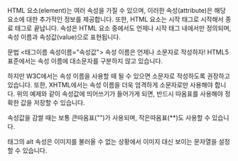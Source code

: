 HTML 요소(element)는 여러 속성을 가질 수 있으며, 이러한 속성(attribute)은 해당 요소에 대한 추가적인 정보를 제공합니다.
또한, HTML 요소는 시작 태그로 시작해서 종료 태그로 끝납니다. 
속성은 HTML 요소 중에서도 언제나 시작 태그 내에서만 정의되며, 속성 이름과 속성값(value)으로 표현됩니다.

문법
<태그이름 속성이름="속성값">
속성 이름은 언제나 소문자로 작성하자!
HTML5 표준에서는 속성 이름에 대소문자를 구분하지 않고 있습니다.

하지만 W3C에서는 속성 이름을 사용할 때 될 수 있으면 소문자로 작성하도록 권장하고 있습니다.
또한, XHTML에서는 속성 이름을 더욱 엄격하게 소문자로만 사용해야 합니다. 
위의 예제와 같이 속성값에 띄어쓰기가 들어가게 되면, 반드시 따옴표를 사용해야 정확한 값을 저장할 수 있습니다.

속성값을 감쌀 때는 보통 큰따옴표("")가 사용되며, 작은따옴표(**)도 사용할 수 있습니다.

<img>태그의 alt 속성은 이미지를 불러올 수 없는 상황에서 이미지 대신 보이는 문자열을 설정할 수 있습니다. 